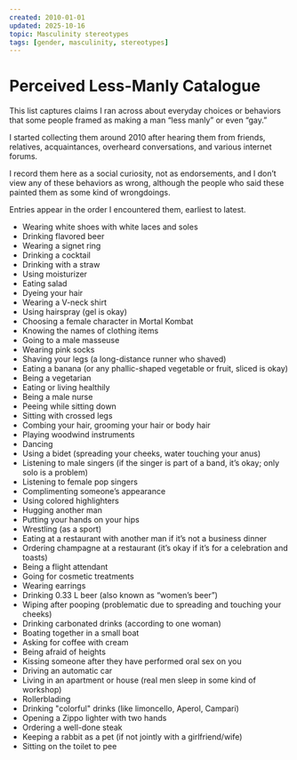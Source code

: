 ```yaml
---
created: 2010-01-01
updated: 2025-10-16
topic: Masculinity stereotypes
tags: [gender, masculinity, stereotypes]
---
```


# Perceived Less-Manly Catalogue

This list captures claims I ran across about everyday choices or behaviors that some people framed as making a man “less manly” or even “gay.”

I started collecting them around 2010 after hearing them from friends, relatives, acquaintances, overheard conversations, and various internet forums.

I record them here as a social curiosity, not as endorsements, and I don’t view any of these behaviors as wrong, although the people who said these painted them as some kind of wrongdoings.

Entries appear in the order I encountered them, earliest to latest.

- Wearing white shoes with white laces and soles
- Drinking flavored beer
- Wearing a signet ring
- Drinking a cocktail
- Drinking with a straw
- Using moisturizer
- Eating salad
- Dyeing your hair
- Wearing a V-neck shirt
- Using hairspray (gel is okay)
- Choosing a female character in Mortal Kombat
- Knowing the names of clothing items
- Going to a male masseuse
- Wearing pink socks
- Shaving your legs (a long-distance runner who shaved)
- Eating a banana (or any phallic-shaped vegetable or fruit, sliced is okay)
- Being a vegetarian
- Eating or living healthily
- Being a male nurse
- Peeing while sitting down
- Sitting with crossed legs
- Combing your hair, grooming your hair or body hair
- Playing woodwind instruments
- Dancing
- Using a bidet (spreading your cheeks, water touching your anus)
- Listening to male singers (if the singer is part of a band, it’s okay; only solo is a problem)
- Listening to female pop singers
- Complimenting someone’s appearance
- Using colored highlighters
- Hugging another man
- Putting your hands on your hips
- Wrestling (as a sport)
- Eating at a restaurant with another man if it’s not a business dinner
- Ordering champagne at a restaurant (it’s okay if it’s for a celebration and toasts)
- Being a flight attendant
- Going for cosmetic treatments
- Wearing earrings
- Drinking 0.33 L beer (also known as “women’s beer”)
- Wiping after pooping (problematic due to spreading and touching your cheeks)
- Drinking carbonated drinks (according to one woman)
- Boating together in a small boat
- Asking for coffee with cream
- Being afraid of heights
- Kissing someone after they have performed oral sex on you
- Driving an automatic car
- Living in an apartment or house (real men sleep in some kind of workshop)
- Rollerblading
- Drinking "colorful" drinks (like limoncello, Aperol, Campari)
- Opening a Zippo lighter with two hands
- Ordering a well-done steak
- Keeping a rabbit as a pet (if not jointly with a girlfriend/wife)
- Sitting on the toilet to pee
